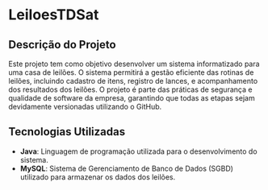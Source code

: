 # LeiloesTDSat

## Descrição do Projeto
Este projeto tem como objetivo desenvolver um sistema informatizado para uma casa de leilões. 
O sistema permitirá a gestão eficiente das rotinas de leilões, incluindo cadastro de itens, registro de lances, e acompanhamento dos resultados dos leilões. 
O projeto é parte das práticas de segurança e qualidade de software da empresa, garantindo que todas as etapas sejam devidamente versionadas utilizando o GitHub.

## Tecnologias Utilizadas
- **Java**: Linguagem de programação utilizada para o desenvolvimento do sistema.
- **MySQL**: Sistema de Gerenciamento de Banco de Dados (SGBD) utilizado para armazenar os dados dos leilões.
